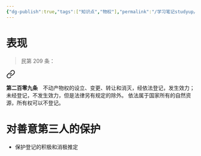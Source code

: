```yaml
---
{"dg-publish":true,"tags":["知识点","物权"],"permalink":"/学习笔记studyup/物权法学/登记生效主义/","dgPassFrontmatter":true,"created":"2024-11-30T14:44:49.354+08:00","updated":"2024-11-30T14:44:54.876+08:00"}
---
```


# 表现
>民第 209 条：
<div class="transclusion internal-embed is-loaded"><a class="markdown-embed-link" href="/////#t209" aria-label="Open link"><svg xmlns="http://www.w3.org/2000/svg" width="24" height="24" viewBox="0 0 24 24" fill="none" stroke="currentColor" stroke-width="2" stroke-linecap="round" stroke-linejoin="round" class="svg-icon lucide-link"><path d="M10 13a5 5 0 0 0 7.54.54l3-3a5 5 0 0 0-7.07-7.07l-1.72 1.71"></path><path d="M14 11a5 5 0 0 0-7.54-.54l-3 3a5 5 0 0 0 7.07 7.07l1.71-1.71"></path></svg></a><div class="markdown-embed">



**第二百零九条**　不动产物权的设立、变更、转让和消灭，经依法登记，发生效力；未经登记，不发生效力，但是法律另有规定的除外。
依法属于国家所有的自然资源，所有权可以不登记。 

</div></div>

# 对善意第三人的保护
- 保护登记的积极和消极推定